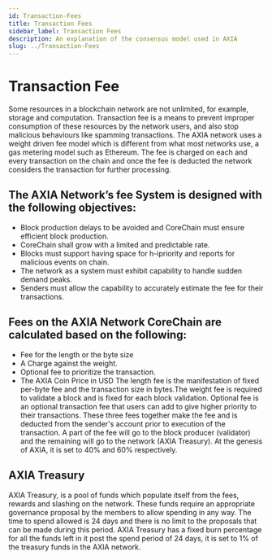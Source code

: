 ```yaml
---
id: Transaction-Fees
title: Transaction Fees
sidebar_label: Transaction Fees
description: An explanation of the consensus model used in AXIA
slug: ../Transaction-Fees
---
```


# Transaction Fee
Some resources in a blockchain network are not unlimited, for example, storage and computation. Transaction fee is a means to prevent improper consumption of these resources by the network users, and also stop malicious behaviours like spamming transactions. The AXIA network uses a weight driven fee model which is different from what most networks use, a gas metering model such as Ethereum. The fee is charged on each and every transaction on the chain and once the fee is deducted the network considers the transaction for further processing.
## The AXIA Network’s fee System is designed with the following objectives:
* Block production delays to be avoided and CoreChain must ensure efficient block production.
* CoreChain shall grow with a limited and predictable rate.
* Blocks must support having space for h-ipriority and reports for malicious events on chain.
* The network as a system must exhibit capability to handle sudden demand peaks.
* Senders must allow the capability to accurately estimate the fee for their transactions.
## Fees on the AXIA Network CoreChain are calculated based on the following:
* Fee for the length or the byte size
* A Charge against the weight.
* Optional fee to prioritize the transaction.
* The AXIA Coin Price in USD
The length fee is the manifestation of fixed per-byte fee and the transaction size in bytes.The weight fee is required to validate a block and is fixed for each block validation. Optional fee is an optional transaction fee that users can add to give higher priority to their transactions.
These three fees together make the fee and is deducted from the sender's account prior to execution of the transaction. A part of the fee will go to the block producer (validator) and the remaining will go to the network (AXIA Treasury). At the genesis of AXIA, it is set to 40% and 60% respectively.
## AXIA Treasury
AXIA Treasury, is a pool of funds which populate itself from the fees, rewards and slashing on the network. These funds require an appropriate governance proposal by the members to allow spending in any way. The time to spend allowed is 24 days and there is no limit to the proposals that can be made during this period. AXIA Treasury has a fixed burn percentage for all the funds left in it post the spend period of 24 days, it is set to 1% of the treasury funds in the AXIA network.
